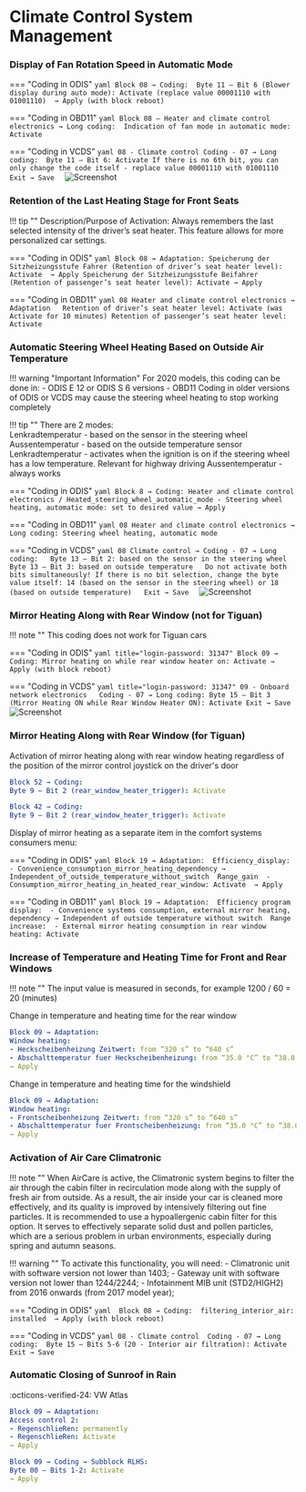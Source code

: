 # Climate Control System Management

### Display of Fan Rotation Speed in Automatic Mode

=== "Coding in ODIS"
    ``` yaml
    Block 08 → Coding: 
    Byte 11 – Bit 6 (Blower display during auto mode): Activate (replace value 00001110 with 01001110) 
    → Apply (with block reboot)
    ```
    
=== "Coding in OBD11"
    ```yaml
    Block 08 – Heater and climate control electronics → Long coding: 
    Indication of fan mode in automatic mode: Activate
    ```
    
=== "Coding in VCDS"
    ```yaml
    08 - Climate control Coding - 07 → Long coding: 
    Byte 11 – Bit 6: Activate If there is no 6th bit, you can only change the code itself - replace value 00001110 with 01001110 
    Exit → Save 
    ```
    ![Screenshot](../images/MQB/climate.jpg)      

### Retention of the Last Heating Stage for Front Seats

!!! tip ""
    Description/Purpose of Activation: Always remembers the last selected intensity of the driver’s seat heater. This feature allows for more personalized car settings.

=== "Coding in ODIS"
    ``` yaml
    Block 08 → Adaptation:
    Speicherung der Sitzheizungsstufe Fahrer (Retention of driver’s seat heater level): Activate 
    → Apply
    Speicherung der Sitzheizungsstufe Beifahrer (Retention of passenger’s seat heater level): Activate
    → Apply
    ```
    
=== "Coding in OBD11"
    ```yaml
    08 Heater and climate control electronics → Adaptation  
    Retention of driver’s seat heater level: Activate (was Activate for 10 minutes)
    Retention of passenger’s seat heater level: Activate
    ```
    
### Automatic Steering Wheel Heating Based on Outside Air Temperature

!!! warning "Important Information"
    For 2020 models, this coding can be done in:
      - ODIS E 12 or ODIS S 6 versions
      - OBD11
    Coding in older versions of ODIS or VCDS may cause the steering wheel heating to stop working completely  

!!! tip ""
     There are 2 modes:  
     Lenkradtemperatur - based on the sensor in the steering wheel
     Aussentemperatur - based on the outside temperature sensor
     Lenkradtemperatur - activates when the ignition is on if the steering wheel has a low temperature. Relevant for highway driving
     Aussentemperatur - always works

=== "Coding in ODIS"
    ``` yaml
    Block 8 → Coding:
    Heater and climate control electronics / Heated_steering_wheel_automatic_mode
    - Steering wheel heating, automatic mode: set to desired value
    → Apply
    ```
    
=== "Coding in OBD11"
    ```yaml
    08 Heater and climate control electronics → Long coding:
    Steering wheel heating, automatic mode
    ```
    
=== "Coding in VCDS"
    ```yaml
    08 Climate control → Coding - 07 → Long coding:  
    Byte 13 – Bit 2: based on the sensor in the steering wheel  
    Byte 13 – Bit 3: based on outside temperature  
    Do not activate both bits simultaneously!
    If there is no bit selection, change the byte value itself: 14 (based on the sensor in the steering wheel) or 18 (based on outside temperature)  
    Exit → Save 
    ``` 
    ![Screenshot](../images/MQB/wheel.png)    

### Mirror Heating Along with Rear Window (not for Tiguan)

!!! note ""
     This coding does not work for Tiguan cars

=== "Coding in ODIS"
    ``` yaml title="login-password: 31347"
    Block 09 → Coding:
    Mirror heating on while rear window heater on: Activate
    → Apply (with block reboot)
    ```
    
=== "Coding in VCDS" 
    ```yaml title="login-password: 31347"
    09 - Onboard network electronics  
    Coding - 07 → Long coding:
    Byte 15 – Bit 3 (Mirror Heating ON while Rear Window Heater ON): Activate
    Exit → Save  
    ```
    ![Screenshot](../images/MQB/rear.jpg)  

### Mirror Heating Along with Rear Window (for Tiguan)

Activation of mirror heating along with rear window heating regardless of the position of the mirror control joystick on the driver's door

``` yaml
Block 52 → Coding:
Byte 9 – Bit 2 (rear_window_heater_trigger): Activate
```

``` yaml
Block 42 → Coding:
Byte 9 – Bit 2 (rear_window_heater_trigger): Activate
```

Display of mirror heating as a separate item in the comfort systems consumers menu:

=== "Coding in ODIS"
    ```yaml Block 19 → Adaptation: 
    Efficiency_display: 
    - Convenience_consumption_mirror_heating_dependency → Independent_of_outside_temperature_without_switch 
    Range_gain 
    - Consumption_mirror_heating_in_heated_rear_window: Activate 
    → Apply``` 

=== "Coding in OBD11"
    ```yaml Block 19 → Adaptation: 
    Efficiency program display: 
    - Convenience systems consumption, external mirror heating, dependency → Independent of outside temperature without switch 
    Range increase: 
    - External mirror heating consumption in rear window heating: Activate```


### Increase of Temperature and Heating Time for Front and Rear Windows

!!! note ""
    The input value is measured in seconds, for example 1200 / 60 = 20 (minutes)

Change in temperature and heating time for the rear window


``` yaml title="login-password: 31347"
Block 09 → Adaptation:
Window heating:
- Heckscheibenheizung Zeitwert: from “320 s” to “640 s”
- Abschalttemperatur fuer Heckscheibenheizung: from “35.0 °C” to “38.0 °C”
→ Apply
```

Change in temperature and heating time for the windshield
``` yaml title="login-password: 31347"
Block 09 → Adaptation:
Window heating:
- Frontscheibenheizung Zeitwert: from “320 s” to “640 s”
- Abschalttemperatur fuer Frontscheibenheizung: from “35.0 °C” to “38.0 °C”
→ Apply
```

### Activation of Air Care Climatronic

!!! note ""
    When AirCare is active, the Climatronic system begins to filter the air through the cabin filter in recirculation mode along with the supply of fresh air from outside. As a result, the air inside your car is cleaned more effectively, and its quality is improved by intensively filtering out fine particles.
    It is recommended to use a hypoallergenic cabin filter for this option. It serves to effectively separate solid dust and pollen particles, which are a serious problem in urban environments, especially during spring and autumn seasons.

!!! warning ""
    To activate this functionality, you will need:
    - Climatronic unit with software version not lower than 1403;
    - Gateway unit with software version not lower than 1244/2244;
    - Infotainment MIB unit (STD2/HIGH2) from 2016 onwards (from 2017 model year);

=== "Coding in ODIS"
    ```yaml 
    Block 08 → Coding: 
    filtering_interior_air: installed 
    → Apply (with block reboot)```

=== "Coding in VCDS"
    ```yaml 08 - Climate control 
    Coding - 07 → Long coding: 
    Byte 15 – Bits 5-6 (20 - Interior air filtration): Activate 
    Exit → Save```

    
### Automatic Closing of Sunroof in Rain
:octicons-verified-24: VW Atlas

``` yaml title="login-password: 31347"
Block 09 → Adaptation:
Access control 2:
- RegenschlieRen: permanently
- RegenschlieRen: Activate
→ Apply
```

``` yaml title="login-password: 31347"
Block 09 → Coding → Subblock RLНS:
Byte 00 – Bits 1-2: Activate
→ Apply
```